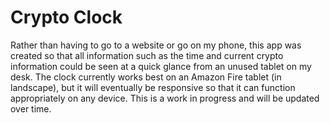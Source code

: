 # Crypto Clock

Rather than having to go to a website or go on my phone, this app was created so that all information such as the time and current crypto information could be seen at a quick glance from an unused tablet on my desk. The clock currently works best on an Amazon Fire tablet (in landscape), but it will eventually be responsive so that it can function appropriately on any device. This is a work in progress and will be updated over time.
